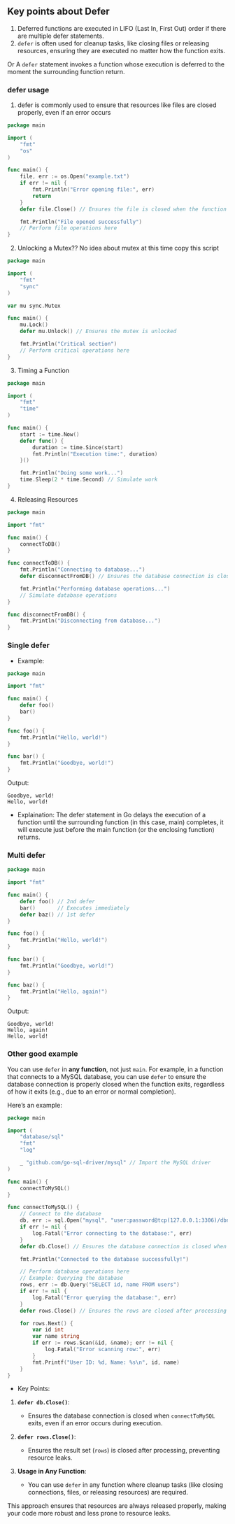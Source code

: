 ## Key points about Defer
1. Deferred functions are executed in LIFO (Last In, First Out) order if there are multiple defer statements.
2. `defer` is often used for cleanup tasks, like closing files or releasing resources, ensuring they are executed no matter how the function exits.

Or A `defer` statement invokes a function whose execution is deferred to the moment the surrounding function return.

### defer usage
1. defer is commonly used to ensure that resources like files are closed properly, even if an error occurs
```go
package main

import (
    "fmt"
    "os"
)

func main() {
    file, err := os.Open("example.txt")
    if err != nil {
        fmt.Println("Error opening file:", err)
        return
    }
    defer file.Close() // Ensures the file is closed when the function exits

    fmt.Println("File opened successfully")
    // Perform file operations here
}
```

2. Unlocking a Mutex?? No idea about mutex at this time copy this script
```go
package main

import (
    "fmt"
    "sync"
)

var mu sync.Mutex

func main() {
    mu.Lock()
    defer mu.Unlock() // Ensures the mutex is unlocked

    fmt.Println("Critical section")
    // Perform critical operations here
}
```

3. Timing a Function
```go
package main

import (
    "fmt"
    "time"
)

func main() {
    start := time.Now()
    defer func() {
        duration := time.Since(start)
        fmt.Println("Execution time:", duration)
    }()

    fmt.Println("Doing some work...")
    time.Sleep(2 * time.Second) // Simulate work
}
```

4. Releasing Resources
```go
package main

import "fmt"

func main() {
    connectToDB()
}

func connectToDB() {
    fmt.Println("Connecting to database...")
    defer disconnectFromDB() // Ensures the database connection is closed

    fmt.Println("Performing database operations...")
    // Simulate database operations
}

func disconnectFromDB() {
    fmt.Println("Disconnecting from database...")
}
```

### Single defer
- Example:
```go
package main

import "fmt"

func main() {
	defer foo()
	bar()
}

func foo() {
	fmt.Println("Hello, world!")
}

func bar() {
	fmt.Println("Goodbye, world!")
}
```

Output:
```
Goodbye, world!
Hello, world!
```

- Explaination: The defer statement in Go delays the execution of a function until the surrounding function (in this case, main) completes, it will execute just before the main function (or the enclosing function) returns.

### Multi defer
```go
package main

import "fmt"

func main() {
    defer foo() // 2nd defer
    bar()       // Executes immediately
    defer baz() // 1st defer
}

func foo() {
	fmt.Println("Hello, world!")
}

func bar() {
	fmt.Println("Goodbye, world!")
}

func baz() {
	fmt.Println("Hello, again!")
}
```

Output:
```
Goodbye, world!
Hello, again!
Hello, world!
```

### Other good example
You can use `defer` in **any function**, not just `main`. For example, in a function that connects to a MySQL database, you can use `defer` to ensure the database connection is properly closed when the function exits, regardless of how it exits (e.g., due to an error or normal completion).

Here’s an example:

```go
package main

import (
	"database/sql"
	"fmt"
	"log"

	_ "github.com/go-sql-driver/mysql" // Import the MySQL driver
)

func main() {
	connectToMySQL()
}

func connectToMySQL() {
	// Connect to the database
	db, err := sql.Open("mysql", "user:password@tcp(127.0.0.1:3306)/dbname")
	if err != nil {
		log.Fatal("Error connecting to the database:", err)
	}
	defer db.Close() // Ensures the database connection is closed when the function exits

	fmt.Println("Connected to the database successfully!")

	// Perform database operations here
	// Example: Querying the database
	rows, err := db.Query("SELECT id, name FROM users")
	if err != nil {
		log.Fatal("Error querying the database:", err)
	}
	defer rows.Close() // Ensures the rows are closed after processing

	for rows.Next() {
		var id int
		var name string
		if err := rows.Scan(&id, &name); err != nil {
			log.Fatal("Error scanning row:", err)
		}
		fmt.Printf("User ID: %d, Name: %s\n", id, name)
	}
}
```

- Key Points:
1. **`defer db.Close()`**:
   - Ensures the database connection is closed when `connectToMySQL` exits, even if an error occurs during execution.

2. **`defer rows.Close()`**:
   - Ensures the result set (`rows`) is closed after processing, preventing resource leaks.

3. **Usage in Any Function**:
   - You can use `defer` in any function where cleanup tasks (like closing connections, files, or releasing resources) are required.

This approach ensures that resources are always released properly, making your code more robust and less prone to resource leaks.